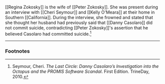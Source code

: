[[Regina Zokosky]] is the wife of [[Peter Zokosky]]. She was present during an interview with [[Cheri Seymour]] and [[Kelly O'Meara]] at their home in Southern [[California]]. During the interview, she frowned and stated that she thought her husband had previously said that [[Danny Casolaro]] did not commit suicide, contradicting [[Peter Zokosky]]'s assertion that he believed Casolaro had committed suicide.[^1]

---
### Footnotes

[^1]: Seymour, Cheri. *The Last Circle: Danny Casolaro’s Investigation into the Octopus and the PROMIS Software Scandal*. First Edition. TrineDay, 2010.